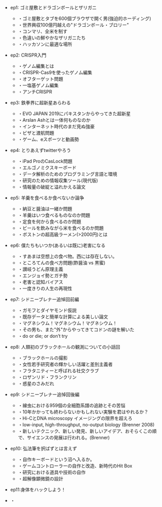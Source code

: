 - ep1: ゴミ屋敷とドラゴンボールとザリガニ
  - ・ゴミ屋敷とタブを600個ブラウザで開く男(強迫的ホーディング)
  - ・世界興収100億円越えの"ドラゴンボール・ブロリー"
  - ・コンマリ、全米を制す
  - ・色違いの鮮やかなザリガニたち
  - ・ハッカソンに最適な場所

- ep2: CRISPR入門
  - ・ゲノム編集とは
  - ・CRISPR-Cas9を使ったゲノム編集
  - ・オフターゲット問題
  - ・一塩基ゲノム編集
  - ・アンチCRISPR

- ep3: 鉄拳界に超新星あらわる
  - ・EVO JAPAN 2019にパキスタンからやってきた超新星
  - ・Arslan Ashとは一体何ものなのか
  - ・インターネット時代のまだ見ぬ強豪
  - ・ビザと渡航問題
  - ・ゲーム、eスポーツと動画勢

- ep4: とりあえずtwitterやろう
  - ・iPad ProのCasLock問題
  - ・エルゴノミクスキーボード
  - ・データ解析のためのプログラミング言語と環境
  - ・研究のための情報収集ツール(現代版)
  - ・情報量の破綻と溢れかえる論文

- ep5: 羊羹を食べるか食べないか論争
  - ・納豆と醤油は一緒か問題
  - ・羊羹はいつ食べるものなのか問題
  - ・定食を何から食べるのか問題
  - ・ビールを飲みながら米を食べるのか問題
  - ・ボストンの超高級ラーメン(>2000円)とは

- ep6: 僕たちもいつか(あるいは既に)老害になる
  - ・すあまは空想上の食べ物。西には存在しない。
  - ・ところてんの食べ方問題(酢醤油 vs 黒蜜)
  - ・讃岐うどん原理主義
  - ・エンジョイ勢とガチ勢
  - ・老害と認知バイアス
  - ・一度きりの人生の再現性

- ep7: シドニーブレナー追悼回前編
  - ・ガモフとダイヤモンド仮説
  - ・既存データと簡単な計算による美しい論文
  - ・マグネシウム！マグネシウム！マグネシウム！
  - ・その男も、また"外"からやってきてコドンの謎を解いた
  - ・do or die; or don’t try

- ep8: 人類初のブラックホールの観測についての小話回
  - ・ブラックホールの撮影
  - ・女性若手研究者の輝かしい活躍と差別主義者
  - ・フラタニティーと呼ばれる社交クラブ
  - ・ロザンリド・フランクリン
  - ・惑星のさみだれ

- ep9: シドニーブレナー追悼回後編
  - ・線虫における959個の全細胞系譜の追跡とその苦悩
  - ・10年かかっても終わらないかもしれない実験を君はやれるか？
  - ・Hi-CとDNA microscopy イメージングの限界を超えろ
  - ・low-input, high-throughput, no-output biology (Brenner 2008)
  - ・新しいテクニック、新しい発見、新しいアイデア、おそらくこの順で、サイエンスの発展は行われる。(Brenner)


- ep10: 弘法筆を択ばずとは言えず
  - ・自作キーボードという沼へ入るか。
  - ・ゲームコントローラーの自作と改造、新時代のHit Box
  - ・研究における道具や技術の自作
  - ・超解像顕微鏡の設計

- ep11:身体をハックしよう！
- ・
